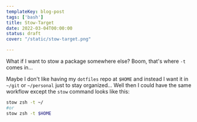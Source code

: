 ```yaml
---
templateKey: blog-post
tags: ['bash']
title: Stow-Target
date: 2022-03-04T00:00:00
status: draft
cover: "/static/stow-target.png"

---
```



What if I want to stow a package somewhere else?
Boom, that's where `-t` comes in...

Maybe I don't like having my `dotfiles` repo at `$HOME` and instead I want it in `~/git` or `~/personal` just to stay organized...
Well then I could have the same workflow except the `stow` command looks like this:

```bash
stow zsh -t ~/
#or
stow zsh -t $HOME
```
